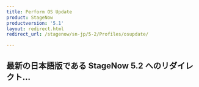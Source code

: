 ```yaml
---
title: Perform OS Update
product: StageNow
productversion: '5.1'
layout: redirect.html
redirect_url: /stagenow/sn-jp/5-2/Profiles/osupdate/

---
```


## 最新の日本語版である StageNow 5.2 へのリダイレクト...






